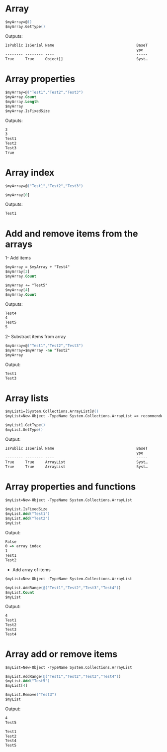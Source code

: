# Array
```ps
$myArray=@()
$myArray.GetType()
```
Outputs:
```cmd
IsPublic IsSerial Name                                     BaseT
                                                           ype
-------- -------- ----                                     -----
True     True     Object[]                                 Syst…

```

# Array properties

```ps
$myArray=@("Test1","Test2","Test3")
$myArray.Count
$myArray.Length
$myArray
$myArray.IsFixedSize
```

Outputs:
```cmd
3
3
Test1
Test2
Test3
True
```
# Array index
```ps
$myArray=@("Test1","Test2","Test3")

$myArray[0]
```
Outputs:
```cmd
Test1
```

# Add and remove items from the arrays
1- Add items
```ps
$myArray = $myArray + "Test4"
$myArray[3]
$myArray.Count

$myArray += "Test5"
$myArray[4]
$myArray.Count
```

Outputs:
```cmd
Test4
4
Test5
5
```

2- Substract items from array
```ps
$myArray=@("Test1","Test2","Test3")
$myArray=$myArray -ne "Test2"
$myArray
```
Output:
```cmd
Test1
Test3
```

# Array lists

```ps
$myList1=[System.Collections.ArrayList]@()
$myList=New-Object -TypeName System.Collections.ArrayList => recommended

$myList1.GetType()
$myList.GetType()
```

Output:
```cmd
IsPublic IsSerial Name                                     BaseT 
                                                           ype   
-------- -------- ----                                     ----- 
True     True     ArrayList                                Syst… 
True     True     ArrayList                                Syst… 
```

# Array properties and functions
```ps
$myList=New-Object -TypeName System.Collections.ArrayList

$myList.IsFixedSize
$myList.Add("Test1")
$myList.Add("Test2")
$myList
```

Output:
```cmd
False
0 => array index
1
Test1
Test2
```

- Add array of items 
```ps
$myList=New-Object -TypeName System.Collections.ArrayList

$myList.AddRange(@("Test1","Test2","Test3","Test4"))
$myList.Count
$myList
```
Output:
```cmd
4
Test1
Test2
Test3
Test4
```

# Array add or remove items
```ps
$myList=New-Object -TypeName System.Collections.ArrayList

$myList.AddRange(@("Test1","Test2","Test3","Test4"))
$myList.Add("Test5")
$myList[4]

$myList.Remove("Test3")
$myList
```
Output:
```cmd
4
Test5

Test1
Test2
Test4
Test5
```
